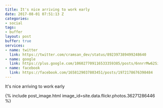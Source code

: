 ```yaml
---
title: It's nice arriving to work early
date: 2017-08-01 07:51:13 Z
categories:
- social
tags:
- buffer
layout: post
buffer: true
services:
- name: twitter
  link: https://twitter.com/cramsan_dev/status/892397389499248640
- name: google
  link: https://plus.google.com/106027709116533359385/posts/6nnrrMw62Si
- name: facebook
  link: https://facebook.com/1658129037803451/posts/1972178676398484
---
```


It&#039;s nice arriving to work early

{% include post_image.html image_id=site.data.flickr.photos.36271286446 %}
